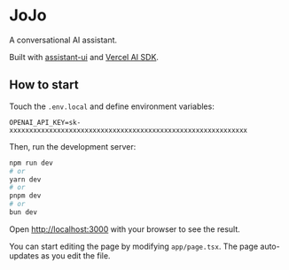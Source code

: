 # JoJo
A conversational AI assistant.

Built with [assistant-ui](https://github.com/Yonom/assistant-ui) and [Vercel AI SDK](https://ai-sdk.dev/docs/introduction).


## How to start
Touch the `.env.local` and define environment variables:
```
OPENAI_API_KEY=sk-xxxxxxxxxxxxxxxxxxxxxxxxxxxxxxxxxxxxxxxxxxxxxxxxxxxxxxxxxxxx
```

Then, run the development server:

```bash
npm run dev
# or
yarn dev
# or
pnpm dev
# or
bun dev
```

Open [http://localhost:3000](http://localhost:3000) with your browser to see the result.

You can start editing the page by modifying `app/page.tsx`. The page auto-updates as you edit the file.
